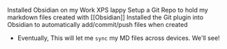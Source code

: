 Installed Obsidian on my Work XPS lappy
Setup a Git Repo to hold my markdown files created with [[Obsidian]]
Installed the Git plugin into Obsidian to automatically add/commit/push files when created
- Eventually, This will let me `sync` my MD files across devices.  We'll see!
